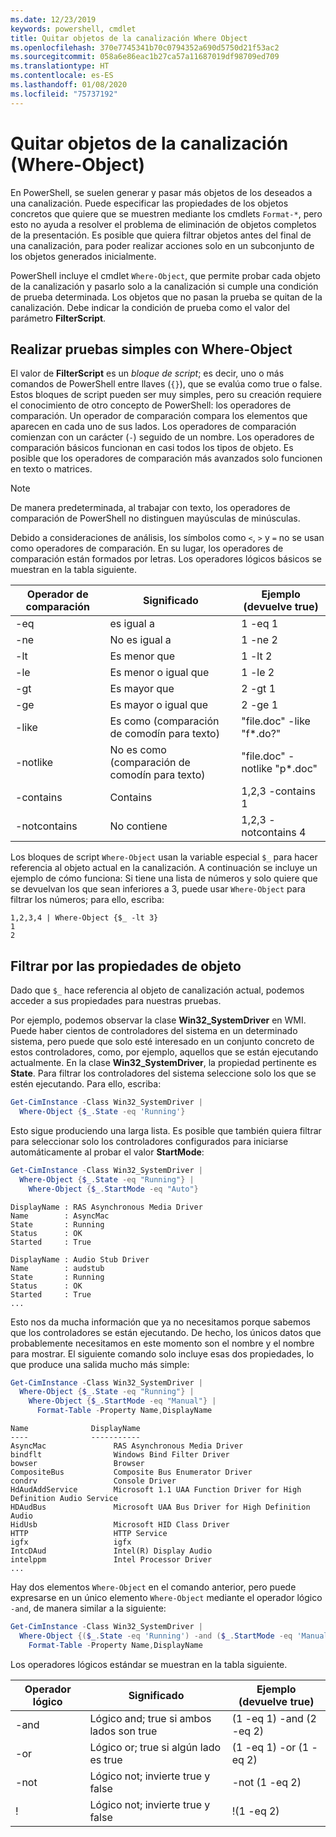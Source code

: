 ```yaml
---
ms.date: 12/23/2019
keywords: powershell, cmdlet
title: Quitar objetos de la canalización Where Object
ms.openlocfilehash: 370e7745341b70c0794352a690d5750d21f53ac2
ms.sourcegitcommit: 058a6e86eac1b27ca57a11687019df98709ed709
ms.translationtype: HT
ms.contentlocale: es-ES
ms.lasthandoff: 01/08/2020
ms.locfileid: "75737192"
---
```

# <a name="removing-objects-from-the-pipeline-where-object"></a>Quitar objetos de la canalización (Where-Object)

En PowerShell, se suelen generar y pasar más objetos de los deseados a una canalización. Puede especificar las propiedades de los objetos concretos que quiere que se muestren mediante los cmdlets `Format-*`, pero esto no ayuda a resolver el problema de eliminación de objetos completos de la presentación. Es posible que quiera filtrar objetos antes del final de una canalización, para poder realizar acciones solo en un subconjunto de los objetos generados inicialmente.

PowerShell incluye el cmdlet `Where-Object`, que permite probar cada objeto de la canalización y pasarlo solo a la canalización si cumple una condición de prueba determinada. Los objetos que no pasan la prueba se quitan de la canalización. Debe indicar la condición de prueba como el valor del parámetro **FilterScript**.

## <a name="performing-simple-tests-with-where-object"></a>Realizar pruebas simples con Where-Object

El valor de **FilterScript** es un *bloque de script*; es decir, uno o más comandos de PowerShell entre llaves (`{}`), que se evalúa como true o false. Estos bloques de script pueden ser muy simples, pero su creación requiere el conocimiento de otro concepto de PowerShell: los operadores de comparación. Un operador de comparación compara los elementos que aparecen en cada uno de sus lados. Los operadores de comparación comienzan con un carácter (`-`) seguido de un nombre. Los operadores de comparación básicos funcionan en casi todos los tipos de objeto. Es posible que los operadores de comparación más avanzados solo funcionen en texto o matrices.

> [!NOTE]
> De manera predeterminada, al trabajar con texto, los operadores de comparación de PowerShell no distinguen mayúsculas de minúsculas.

Debido a consideraciones de análisis, los símbolos como `<`, `>` y `=` no se usan como operadores de comparación. En su lugar, los operadores de comparación están formados por letras. Los operadores lógicos básicos se muestran en la tabla siguiente.

| Operador de comparación |                  Significado                   |    Ejemplo (devuelve true)    |
| ------------------- | ------------------------------------------ | ---------------------------- |
| -eq                 | es igual a                                | 1 -eq 1                      |
| -ne                 | No es igual a                            | 1 -ne 2                      |
| -lt                 | Es menor que                               | 1 -lt 2                      |
| -le                 | Es menor o igual que                   | 1 -le 2                      |
| -gt                 | Es mayor que                            | 2 -gt 1                      |
| -ge                 | Es mayor o igual que                | 2 -ge 1                      |
| -like               | Es como (comparación de comodín para texto)     | "file.doc" -like "f*.do?"    |
| -notlike            | No es como (comparación de comodín para texto) | "file.doc" -notlike "p*.doc" |
| -contains           | Contains                                   | 1,2,3 -contains 1            |
| -notcontains        | No contiene                           | 1,2,3 -notcontains 4         |

Los bloques de script `Where-Object` usan la variable especial `$_` para hacer referencia al objeto actual en la canalización. A continuación se incluye un ejemplo de cómo funciona: Si tiene una lista de números y solo quiere que se devuelvan los que sean inferiores a 3, puede usar `Where-Object` para filtrar los números; para ello, escriba:

```
1,2,3,4 | Where-Object {$_ -lt 3}
1
2
```

## <a name="filtering-based-on-object-properties"></a>Filtrar por las propiedades de objeto

Dado que `$_` hace referencia al objeto de canalización actual, podemos acceder a sus propiedades para nuestras pruebas.

Por ejemplo, podemos observar la clase **Win32_SystemDriver** en WMI. Puede haber cientos de controladores del sistema en un determinado sistema, pero puede que solo esté interesado en un conjunto concreto de estos controladores, como, por ejemplo, aquellos que se están ejecutando actualmente. En la clase **Win32_SystemDriver**, la propiedad pertinente es **State**. Para filtrar los controladores del sistema seleccione solo los que se estén ejecutando. Para ello, escriba:

```powershell
Get-CimInstance -Class Win32_SystemDriver |
  Where-Object {$_.State -eq 'Running'}
```

Esto sigue produciendo una larga lista. Es posible que también quiera filtrar para seleccionar solo los controladores configurados para iniciarse automáticamente al probar el valor **StartMode**:

```powershell
Get-CimInstance -Class Win32_SystemDriver |
  Where-Object {$_.State -eq "Running"} |
    Where-Object {$_.StartMode -eq "Auto"}
```

```Output
DisplayName : RAS Asynchronous Media Driver
Name        : AsyncMac
State       : Running
Status      : OK
Started     : True

DisplayName : Audio Stub Driver
Name        : audstub
State       : Running
Status      : OK
Started     : True
...
```

Esto nos da mucha información que ya no necesitamos porque sabemos que los controladores se están ejecutando.
De hecho, los únicos datos que probablemente necesitamos en este momento son el nombre y el nombre para mostrar. El siguiente comando solo incluye esas dos propiedades, lo que produce una salida mucho más simple:

```powershell
Get-CimInstance -Class Win32_SystemDriver |
  Where-Object {$_.State -eq "Running"} |
    Where-Object {$_.StartMode -eq "Manual"} |
      Format-Table -Property Name,DisplayName
```

```Output
Name              DisplayName
----              -----------
AsyncMac               RAS Asynchronous Media Driver
bindflt                Windows Bind Filter Driver
bowser                 Browser
CompositeBus           Composite Bus Enumerator Driver
condrv                 Console Driver
HdAudAddService        Microsoft 1.1 UAA Function Driver for High Definition Audio Service
HDAudBus               Microsoft UAA Bus Driver for High Definition Audio
HidUsb                 Microsoft HID Class Driver
HTTP                   HTTP Service
igfx                   igfx
IntcDAud               Intel(R) Display Audio
intelppm               Intel Processor Driver
...
```

Hay dos elementos `Where-Object` en el comando anterior, pero puede expresarse en un único elemento `Where-Object` mediante el operador lógico `-and`, de manera similar a la siguiente:

```powershell
Get-CimInstance -Class Win32_SystemDriver |
  Where-Object {($_.State -eq 'Running') -and ($_.StartMode -eq 'Manual')} |
    Format-Table -Property Name,DisplayName
```

Los operadores lógicos estándar se muestran en la tabla siguiente.

| Operador lógico |                 Significado                  |  Ejemplo (devuelve true)  |
| ---------------- | ---------------------------------------- | ------------------------ |
| -and             | Lógico and; true si ambos lados son true | (1 -eq 1) -and (2 -eq 2) |
| -or              | Lógico or; true si algún lado es true  | (1 -eq 1) -or (1 -eq 2)  |
| -not             | Lógico not; invierte true y false     | -not (1 -eq 2)           |
| \!               | Lógico not; invierte true y false     | \!(1 -eq 2)              |
